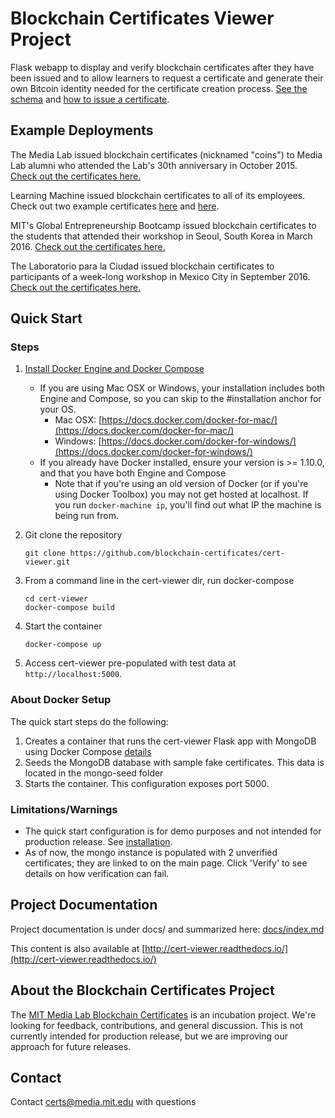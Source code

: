 Blockchain Certificates Viewer Project
===================================

Flask webapp to display and verify blockchain certificates after they have been issued and to allow learners to request a certificate and generate their own Bitcoin identity needed for the certificate creation process. [See the schema](https://github.com/blockchain-certificates/cert-schema>) and [how to issue a certificate](https://github.com/blockchain-certificates/cert-issuer).

Example Deployments
-------------
The Media Lab issued blockchain certificates (nicknamed "coins") to Media Lab alumni who attended the Lab's 30th anniversary in October 2015. [Check out the certificates here.](https://coins.media.mit.edu/)

Learning Machine issued blockchain certificates to all of its employees. Check out two example certificates [here](https://hr.learningmachine.com/52d8acfc86584d0c40700631) and [here](https://hr.learningmachine.com/1c56735cd6a4320c61583b9d).

MIT's Global Entrepreneurship Bootcamp issued blockchain certificates to the students that attended their workshop in Seoul, South Korea in March 2016. [Check out the certificates here.](http://certificates-bootcamp.mit.edu/)

The Laboratorio para la Ciudad issued blockchain certificates to participants of a week-long workshop in Mexico City in September 2016. [Check out the certificates here.](http://certs.labcd.mx/)

[//]: # "start_docker_instructions"

Quick Start
-----------

### Steps

1. [Install Docker Engine and Docker Compose](https://docs.docker.com/engine/installation)
    - If you are using Mac OSX or Windows, your installation includes both Engine and Compose, so you can skip to the #installation anchor for your OS.
        - Mac OSX: [https://docs.docker.com/docker-for-mac/](https://docs.docker.com/docker-for-mac/)
        - Windows: [https://docs.docker.com/docker-for-windows/](https://docs.docker.com/docker-for-windows/)
    - If you already have Docker installed, ensure your version is >= 1.10.0, and that you have both Engine and Compose
        - Note that if you're using an old version of Docker (or if you're using Docker Toolbox) you may not get hosted at localhost. If you run `docker-machine ip`, you'll find out what IP the machine is being run from.

2. Git clone the repository

    ```
    git clone https://github.com/blockchain-certificates/cert-viewer.git
    ```

3. From a command line in the cert-viewer dir, run docker-compose

    ```
    cd cert-viewer
    docker-compose build
    ```

4. Start the container

    ```
    docker-compose up
    ```

5. Access cert-viewer pre-populated with test data at `http://localhost:5000`.


### About Docker Setup
The quick start steps do the following:

1. Creates a container that runs the cert-viewer Flask app with MongoDB using Docker Compose [details](http://containertutorials.com/docker-compose/flask-mongo-compose.html)
2. Seeds the MongoDB database with sample fake certificates. This data is located in the mongo-seed folder
3. Starts the container. This configuration exposes port 5000.

### Limitations/Warnings

- The quick start configuration is for demo purposes and not intended for production release. See [installation](installation.md).
- As of now, the mongo instance is populated with 2 unverified certificates; they are linked to on the main page. Click
'Verify' to see details on how verification can fail.

[//]: # "end_docker_instructions"

Project Documentation
---------------------

Project documentation is under docs/ and summarized here: [docs/index.md](/docs/index.md)

This content is also available at [http://cert-viewer.readthedocs.io/](http://cert-viewer.readthedocs.io/)


About the Blockchain Certificates Project
--------------------------------------

The [MIT Media Lab Blockchain Certificates](http://certificates.media.mit.edu/) is an incubation project. We're looking for feedback, contributions, and general
discussion. This is not currently intended for production release, but we are improving our approach for future releases.


Contact
-------

Contact [certs@media.mit.edu](mailto:certs@media.mit.edu) with questions
